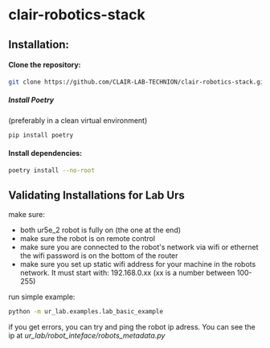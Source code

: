 # clair-robotics-stack

## Installation:
#### Clone the repository:
```bash
git clone https://github.com/CLAIR-LAB-TECHNION/clair-robotics-stack.git
```

##### Install Poetry
(preferably in a clean virtual environment)
```bash
pip install poetry
```

#### Install dependencies:
```bash
poetry install --no-root
```

## Validating Installations for Lab Urs 
make sure:
* both ur5e_2 robot is fully on (the one at the end)
* make sure the robot is on remote control
* make sure you are connected to the robot's network via wifi or ethernet
    the wifi password is on the bottom of the router
* make sure you set up static wifi address for your machine in the robots network.
 It must start with: 192.168.0.xx (xx is a number between 100-255)

run simple example:
```bash
python -m ur_lab.examples.lab_basic_example
```
if you get errors, you can try and ping the robot ip adress. You can see the ip at *ur_lab/robot_inteface/robots_metadata.py*